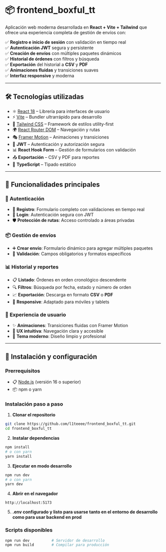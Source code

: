 # 📦 frontend_boxful_tt

Aplicación web moderna desarrollada en **React + Vite + Tailwind** que ofrece una experiencia completa de gestión de envíos con:

✅ **Registro e inicio de sesión** con validación en tiempo real  
✅ **Autenticación JWT** segura y persistente  
✅ **Creación de envíos** con múltiples paquetes dinámicos  
✅ **Historial de órdenes** con filtros y búsqueda  
✅ **Exportación** del historial a **CSV** y **PDF**  
✅ **Animaciones fluidas** y transiciones suaves  
✅ **Interfaz responsive** y moderna  

---

## 🛠️ Tecnologías utilizadas

- ⚛️ [React 18](https://react.dev/) – Librería para interfaces de usuario
- ⚡ [Vite](https://vitejs.dev/) – Bundler ultrarrápido para desarrollo
- 🎨 [Tailwind CSS](https://tailwindcss.com/) – Framework de estilos utility-first
- 🌍 [React Router DOM](https://reactrouter.com/) – Navegación y rutas
- 🎭 [Framer Motion](https://www.framer.com/motion/) – Animaciones y transiciones
- 🔑 **JWT** – Autenticación y autorización segura
- 📊 **React Hook Form** – Gestión de formularios con validación
- 📤 **Exportación** – CSV y PDF para reportes
- 🎯 **TypeScript** – Tipado estático

---

## 📸 Funcionalidades principales

### 🔐 **Autenticación**
- 📝 **Registro**: Formulario completo con validaciones en tiempo real
- 🔐 **Login**: Autenticación segura con JWT
- 🛡️ **Protección de rutas**: Acceso controlado a áreas privadas

### 📦 **Gestión de envíos**
- ➕ **Crear envío**: Formulario dinámico para agregar múltiples paquetes
- 📝 **Validación**: Campos obligatorios y formatos específicos

### 📊 **Historial y reportes**
- 📋 **Listado**: Órdenes en orden cronológico descendente
- 🔍 **Filtros**: Búsqueda por fecha, estado y número de orden
- 📈 **Exportación**: Descarga en formato **CSV** o **PDF**
- 📱 **Responsive**: Adaptado para móviles y tablets

### 🎨 **Experiencia de usuario**
- ✨ **Animaciones**: Transiciones fluidas con Framer Motion
- 🎯 **UX intuitiva**: Navegación clara y accesible
- 🌙 **Tema moderno**: Diseño limpio y profesional

---

## 🚀 Instalación y configuración

### Prerrequisitos
- 📋 [Node.js](https://nodejs.org/) (versión 16 o superior)
- 📦 npm o yarn

### Instalación paso a paso

1. **Clonar el repositorio**
```bash
git clone https://github.com/l1teeee/frontend_boxful_tt.git
cd frontend_boxful_tt
```

2. **Instalar dependencias**
```bash
npm install
# o con yarn
yarn install
```

3. **Ejecutar en modo desarrollo**
```bash
npm run dev
# o con yarn
yarn dev
```

4. **Abrir en el navegador**
```
http://localhost:5173
```

5. **.env configurado y listo para usarse tanto en el entorno de desarrollo como para usar backend en prod**


### Scripts disponibles

```bash
npm run dev          # Servidor de desarrollo
npm run build        # Compilar para producción
```